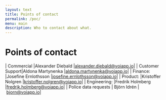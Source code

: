 ```yaml
---
layout: text
title: Points of contact
permalink: /poc/
menu: main
description: Who to contact about what.
---
```


# Points of contact

| Commercial |Alexander Diebald |[alexander.diebald@voiapp.io](mailto:alexander.diebald@voiapp.io)|
| Customer Support|Aldona Martynenka |[aldona.martynenka@voiapp.io](mailto:aldona.martynenka@voiapp.io)|
| Finance: |Josefine Ernlothsson |[josefine.ernlothsson@voiapp.io](mailto:josefine.ernlothsson@voiapp.io)|
| Product: |Kristoffer Nolgren |[kristoffer.nolgren@voiapp.io](mailto:kristoffer.nolgren@voiapp.io)|
| Engineering: |Fredrik Holmberg |[fredrik.holmberg@voiapp.io](mailto:fredrik.holmberg@voiapp.io)|
| Police data requests | Björn Idrén | [bjorn@voiapp.io](mailto:bjorn@voiapp.io)|